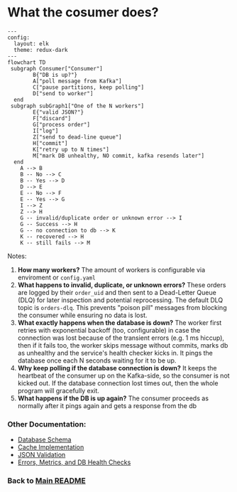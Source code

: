# What the cosumer does?

```mermaid
---
config:
  layout: elk
  theme: redux-dark
---
flowchart TD
 subgraph Consumer["Consumer"]
        B{"DB is up?"}
        A["poll message from Kafka"]
        C["pause partitions, keep polling"]
        D["send to worker"]
  end
 subgraph subGraph1["One of the N workers"]
        E{"valid JSON?"}
        F["discard"]
        G["process order"]
        I["log"]
        Z["send to dead-line queue"]
        H["commit"]
        K["retry up to N times"]
        M["mark DB unhealthy, NO commit, kafka resends later"]
  end
    A --> B
    B -- No --> C
    B -- Yes --> D
    D --> E
    E -- No --> F
    E -- Yes --> G
    I --> Z
    Z --> H
    G -- invalid/duplicate order or unknown error --> I
    G -- Success --> H
    G -- no connection to db --> K
    K -- recovered --> H
    K -- still fails --> M

```
Notes:
1. **How many workers?**
The amount of workers is configurable via enviroment or `config.yaml`
2. **What happens to invalid, duplicate, or unknown errors?**
These orders are logged by their `order_uid` and then sent to a Dead-Letter Queue (DLQ) for later inspection and potential reprocessing. The default DLQ topic is `orders-dlq`. This prevents "poison pill" messages from blocking the consumer while ensuring no data is lost.
3. **What exactly happens when the database is down?**
The worker first retries with exponential backoff (too, configurable) in case the connection was lost because of the transient errors (e.g. 1 ms hiccup), then if it fails too, the worker skips message without commits, marks db as unhealthy and the service's health checker kicks in. It pings the database once each N seconds waiting for it to be up.
4. **Why keep polling if the database connection is down?**
It keeps the heartbeat of the consumer up on the Kafka-side, so the consumer is not kicked out. If the database connection lost times out, then the whole program will gracefully exit.
5. **What happens if the DB is up again?**
The consumer proceeds as normally after it pings again and gets a response from the db


### Other Documentation:
* [Database Schema](database.md)
* [Cache Implementation](cache.md)
* [JSON Validation](validation.md)
* [Errors, Metrics, and DB Health Checks](misc.md)

### Back to [Main README](../README.md)